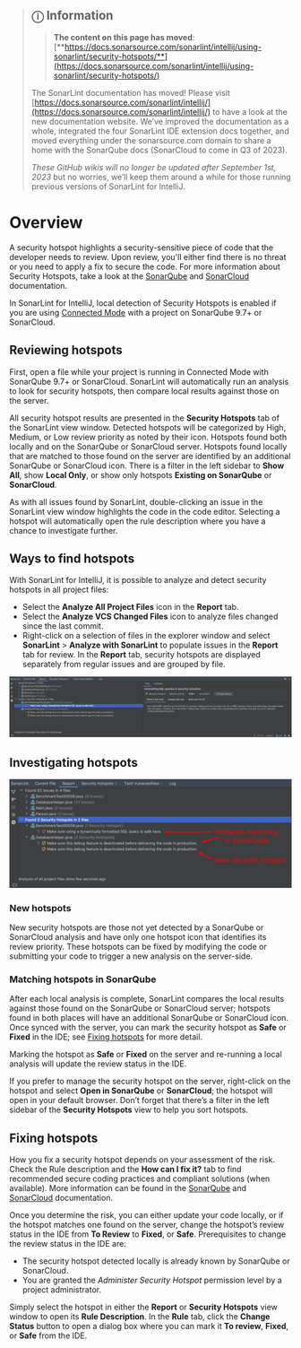 > ## ⓘ **Information**
>
>>**The content on this page has moved**: [**https://docs.sonarsource.com/sonarlint/intellij/using-sonarlint/security-hotspots/**](https://docs.sonarsource.com/sonarlint/intellij/using-sonarlint/security-hotspots/)  
>
>The SonarLint documentation has moved! Please visit [https://docs.sonarsource.com/sonarlint/intellij/](https://docs.sonarsource.com/sonarlint/intellij/) to have a look at the new documentation website. We’ve improved the documentation as a whole, integrated the four SonarLint IDE extension docs together, and moved everything under the sonarsource.com domain to share a home with the SonarQube docs (SonarCloud to come in Q3 of 2023).
>
>*These GitHub wikis will no longer be updated after September 1st, 2023* but no worries, we’ll keep them around a while for those running previous versions of SonarLint for IntelliJ.
>

# Overview

A security hotspot highlights a security-sensitive piece of code that the developer needs to review. Upon review, you'll either find there is no threat or you need to apply a fix to secure the code. For more information about Security Hotspots, take a look at the [SonarQube](https://docs.sonarqube.org/latest/user-guide/security-hotspots/) and [SonarCloud](https://docs.sonarcloud.io/digging-deeper/security-hotspots/) documentation.

In SonarLint for IntelliJ, local detection of Security Hotspots is enabled if you are using [Connected Mode](/Bind-to-SonarQube-or-SonarCloud.md) with a project on SonarQube 9.7+ or SonarCloud.​

## Reviewing hotspots

First, open a file while your project is running in Connected Mode with SonarQube 9.7+ or SonarCloud. SonarLint will automatically run an analysis to look for security hotspots, then compare local results against those on the server.

All security hotspot results are presented in the **Security Hotspots** tab of the SonarLint view window. Detected hotspots will be categorized by High, Medium, or Low review priority as noted by their icon. Hotspots found both locally and on the SonarQube or SonarCloud server. Hotspots found locally that are matched to those found on the server are identified by an additional SonarQube or SonarCloud icon. There is a filter in the left sidebar to **Show All**, show **Local Only**, or show only hotspots **Existing on SonarQube** or **SonarCloud**.

As with all issues found by SonarLint, double-clicking an issue in the SonarLint view window highlights the code in the code editor. Selecting a hotspot will automatically open the rule description where you have a chance to investigate further.

## Ways to find hotspots

With SonarLint for IntelliJ, it is possible to analyze and detect security hotspots in all project files:

- Select the **Analyze All Project Files** icon in the **Report** tab.
- Select the **Analyze VCS Changed Files** icon to analyze files changed since the last commit.
- Right-click on a selection of files in the explorer window and select **SonarLint** > **Analyze with SonarLint** to populate issues in the **Report** tab for review. In the **Report** tab, security hotspots are displayed separately from regular issues and are grouped by file.

<img src='images/security-hotspots/intellij-security-hotspots-report-tab.png' alt='Hotspots in the Reports tab' />


## Investigating hotspots

<img src='images/security-hotspots/intellij-new-and-matching-security-hotspots.png' alt='New and matching hotspots' />

### New hotspots 
New security hotspots are those not yet detected by a SonarQube or SonarCloud analysis and have only one hotspot icon that identifies its review priority. These hotspots can be fixed by modifying the code or submitting your code to trigger a new analysis on the server-side. 

### Matching hotspots in SonarQube

After each local analysis is complete, SonarLint compares the local results against those found on the SonarQube or SonarCloud server; hotspots found in both places will have an additional SonarQube or SonarCloud icon. Once synced with the server, you can mark the security hotspot as **Safe** or **Fixed** in the IDE; see [Fixing hotspots](#Fixing-hotspots) for more detail.

Marking the hotspot as **Safe** or **Fixed** on the server and re-running a local analysis will update the review status in the IDE.

If you prefer to manage the security hotspot on the server, right-click on the hotspot and select **Open in SonarQube** or **SonarCloud**; the hotspot will open in your default browser. Don’t forget that there’s a filter in the left sidebar of the **Security Hotspots** view to help you sort hotspots.

## Fixing hotspots

How you fix a security hotspot depends on your assessment of the risk. Check the Rule description and the **How can I fix it?** tab to find recommended secure coding practices and compliant solutions (when available). More information can be found in the [SonarQube](https://docs.sonarqube.org/latest/user-guide/security-hotspots/) and [SonarCloud](https://docs.sonarcloud.io/digging-deeper/security-hotspots/) documentation. 

Once you determine the risk, you can either update your code locally, or if the hotspot matches one found on the server, change the hotspot’s review status in the IDE from **To Review** to **Fixed**, or **Safe**. Prerequisites to change the review status in the IDE are:

- The security hotspot detected locally is already known by SonarQube or SonarCloud.
- You are granted the _Administer Security Hotspot_ permission level by a project administrator. 

Simply select the hotspot in either the **Report** or **Security Hotspots** view window to open its **Rule Description**. In the **Rule** tab, click the **Change Status** button to open a dialog box where you can mark it **To review**, **Fixed**, or **Safe** from the IDE. 